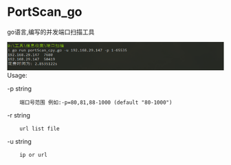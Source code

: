 # PortScan_go
go语言,编写的并发端口扫描工具

![img](https://github.com/NewBeginning6/PortScan_go/blob/main/use.png)
Usage:

  -p string
  
        端口号范围 例如:-p=80,81,88-1000 (default "80-1000")
        
  -r string
  
        url list file
        
  -u string
  
        ip or url
        

